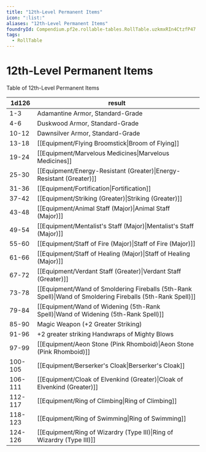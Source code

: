 ```yaml
---
title: "12th-Level Permanent Items"
icon: ":list:"
aliases: "12th-Level Permanent Items"
foundryId: Compendium.pf2e.rollable-tables.RollTable.uzkmxRIn4CtzfP47
tags:
  - RollTable
---
```


# 12th-Level Permanent Items
Table of 12th-Level Permanent Items

| 1d126 | result |
|------|--------|
| 1-3 | Adamantine Armor, Standard-Grade |
| 4-6 | Duskwood Armor, Standard-Grade |
| 10-12 | Dawnsilver Armor, Standard-Grade |
| 13-18 | [[Equipment/Flying Broomstick\|Broom of Flying]] |
| 19-24 | [[Equipment/Marvelous Medicines\|Marvelous Medicines]] |
| 25-30 | [[Equipment/Energy-Resistant (Greater)\|Energy-Resistant (Greater)]] |
| 31-36 | [[Equipment/Fortification\|Fortification]] |
| 37-42 | [[Equipment/Striking (Greater)\|Striking (Greater)]] |
| 43-48 | [[Equipment/Animal Staff (Major)\|Animal Staff (Major)]] |
| 49-54 | [[Equipment/Mentalist's Staff (Major)\|Mentalist's Staff (Major)]] |
| 55-60 | [[Equipment/Staff of Fire (Major)\|Staff of Fire (Major)]] |
| 61-66 | [[Equipment/Staff of Healing (Major)\|Staff of Healing (Major)]] |
| 67-72 | [[Equipment/Verdant Staff (Greater)\|Verdant Staff (Greater)]] |
| 73-78 | [[Equipment/Wand of Smoldering Fireballs (5th-Rank Spell)\|Wand of Smoldering Fireballs (5th-Rank Spell)]] |
| 79-84 | [[Equipment/Wand of Widening (5th-Rank Spell)\|Wand of Widening (5th-Rank Spell)]] |
| 85-90 | Magic Weapon (+2 Greater Striking) |
| 91-96 | +2 greater striking Handwraps of Mighty Blows |
| 97-99 | [[Equipment/Aeon Stone (Pink Rhomboid)\|Aeon Stone (Pink Rhomboid)]] |
| 100-105 | [[Equipment/Berserker's Cloak\|Berserker's Cloak]] |
| 106-111 | [[Equipment/Cloak of Elvenkind (Greater)\|Cloak of Elvenkind (Greater)]] |
| 112-117 | [[Equipment/Ring of Climbing\|Ring of Climbing]] |
| 118-123 | [[Equipment/Ring of Swimming\|Ring of Swimming]] |
| 124-126 | [[Equipment/Ring of Wizardry (Type III)\|Ring of Wizardry (Type III)]] |
